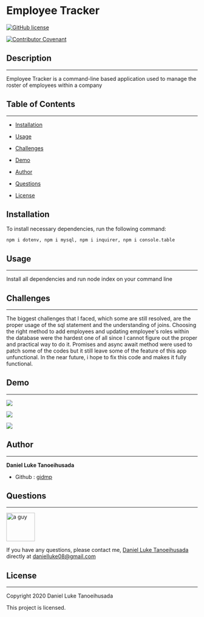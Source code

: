 # Employee Tracker
[![GitHub license](https://img.shields.io/badge/Repository-GitHub-orange.svg)](https://github.com/gidmp/)

[![Contributor Covenant](https://img.shields.io/badge/Contributor%20Covenant-v2.0%20adopted-ff69b4.svg)](code_of_conduct.md) 


## Description
------

Employee Tracker is a command-line based application used to manage the roster of employees within a company

## Table of Contents 
------

* [Installation](#installation)

* [Usage](#usage)

* [Challenges](#Challenges)

* [Demo](#Demo)

* [Author](#author)

* [Questions](#questions)

* [License](#license)

## Installation

To install necessary dependencies, run the following command:

```
npm i dotenv, npm i mysql, npm i inquirer, npm i console.table

```

## Usage 
------

Install all dependencies and run node index on your command line


## Challenges
------

The biggest challenges that I faced, which some are still resolved, are the proper usage of the sql statement and the understanding of joins. Choosing the right method to add employees and updating employee's roles within the database were the hardest one of all since I cannot figure out the proper and practical way to do it. Promises and async await method were used to patch some of the codes but it still leave some of the feature of this app unfunctional. In the near future, i hope to fix this code and makes it fully functional.

## Demo
------
![](./media/trackergif1.gif)

![](./media/trackergif2.gif)

![](./media/trackergif3.gif)


## Author
------

**Daniel Luke Tanoeihusada**

* Github : [gidmp](https://github.com/gidmp/)


## Questions
------

<img src="https://avatars2.githubusercontent.com/u/6896220?v=4" alt="a guy" width="75px" height="75px">

If you have any questions, please contact me, [Daniel Luke Tanoeihusada](danielluke08@gmail.com) directly at danielluke08@gmail.com

## License
------

Copyright 2020 Daniel Luke Tanoeihusada

This project is  licensed.


